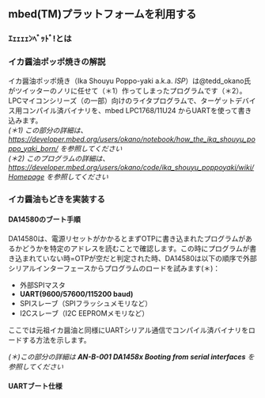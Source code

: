 ## mbed(TM)プラットフォームを利用する
### ｴｪｪｪｪﾝﾍﾞｯﾄﾞ!とは

### イカ醤油ポッポ焼きの解説
イカ醤油ポッポ焼き（Ika Shouyu Poppo-yaki a.k.a. *ISP*）は@tedd_okano氏がツイッターのノリに任せて（＊1）作ってしまったプログラムです（＊2）。LPCマイコンシリーズ（の一部）向けのライタプログラムで、ターゲットデバイス用コンパイル済バイナリを、mbed LPC1768/11U24 からUARTを使って書き込みます。  
*(＊1) この部分の詳細は、
https://developer.mbed.org/users/okano/notebook/how_the_ika_shouyu_poppo_yaki_born/
を参照してください*  
*(＊2) このプログラムの詳細は、
https://developer.mbed.org/users/okano/code/ika_shouyu_poppoyaki/wiki/Homepage
を参照してください*

### イカ醤油もどきを実装する
#### DA14580のブート手順
DA14580は、電源リセットがかかるとまずOTPに書き込まれたプログラムがあるかどうかを特定のアドレスを読むことで確認します。この時にプログラムが書き込まれていない時=OTPが空だと判定された時、DA14580は以下の順序で外部シリアルインターフェースからプログラムのロードを試みます(＊)：
- 外部SPIマスタ
- **UART(9600/57600/115200 baud)**
- SPIスレーブ（SPIフラッシュメモリなど）
- I2Cスレーブ（I2C EEPROMメモリなど）

ここでは元祖イカ醤油と同様にUARTシリアル通信でコンパイル済バイナリをロードする方法を示します。

_(＊)この部分の詳細は **AN-B-001 DA1458x Booting from serial interfaces** を参照してください_

#### UARTブート仕様
